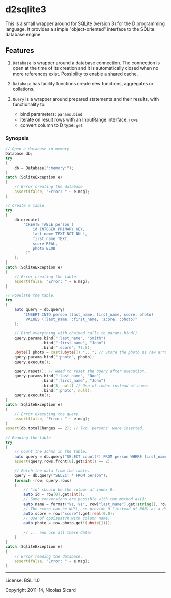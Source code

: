 # d2sqlite3

This is a small wrapper around for SQLite (version 3) for the D programming language.
It provides a simple "object-oriented" interface to the SQLite database
engine.

## Features

1. `Database` is wrapper around a database connection. The connection is open
at the time of its creation and it is automatically closed when no more references
exist. Possibility to enable a shared cache.

2. `Database` has facility functions create new functions, aggregates or collations.

3. `Query` is a wrapper around prepared statements and their results, with functionality
to:
    - bind parameters: `params.bind`
    - iterate on result rows with an InputRange interface: `rows`
    - convert column to D type: `get`

### Synopsis
```d
// Open a database in memory.
Database db;
try
{
    db = Database(":memory:");
}
catch (SqliteException e)
{
    // Error creating the database
    assert(false, "Error: " ~ e.msg);
}

// Create a table.
try
{
    db.execute(
        "CREATE TABLE person (
            id INTEGER PRIMARY KEY,
            last_name TEXT NOT NULL,
            first_name TEXT,
            score REAL,
            photo BLOB
         )"
    );
}
catch (SqliteException e)
{
    // Error creating the table.
    assert(false, "Error: " ~ e.msg);
}

// Populate the table.
try
{
    auto query = db.query(
        "INSERT INTO person (last_name, first_name, score, photo)
         VALUES (:last_name, :first_name, :score, :photo)"
    );
    
    // Bind everything with chained calls to params.bind().
    query.params.bind(":last_name", "Smith")
                .bind(":first_name", "John")
                .bind(":score", 77.5);
    ubyte[] photo = cast(ubyte[]) "..."; // Store the photo as raw array of data.
    query.params.bind(":photo", photo);
    query.execute();
    
    query.reset(); // Need to reset the query after execution.
    query.params.bind(":last_name", "Doe")
                .bind(":first_name", "John")
                .bind(3, null) // Use of index instead of name.
                .bind(":photo", null);
    query.execute();
}
catch (SqliteException e)
{
    // Error executing the query.
    assert(false, "Error: " ~ e.msg);
}
assert(db.totalChanges == 2); // Two 'persons' were inserted.

// Reading the table
try
{
    // Count the Johns in the table.
    auto query = db.query("SELECT count(*) FROM person WHERE first_name == 'John'");
    assert(query.rows.front[0].get!int() == 2);
    
    // Fetch the data from the table.
    query = db.query("SELECT * FROM person");
    foreach (row; query.rows)
    {
        // "id" should be the column at index 0:
        auto id = row[0].get!int();
        // Some conversions are possible with the method as():
        auto name = format("%s, %s", row["last_name"].get!string(), row["first_name"].get!(char[])());
        // The score can be NULL, so provide 0 (instead of NAN) as a default value to replace NULLs:
        auto score = row["score"].get!real(0.0);
        // Use of opDispatch with column name:
        auto photo = row.photo.get!(ubyte[])();
        
        // ... and use all these data!
    }
}
catch (SqliteException e)
{
    // Error reading the database.
    assert(false, "Error: " ~ e.msg);
}
```

---
License: BSL 1.0

Copyright 2011-14, Nicolas Sicard
